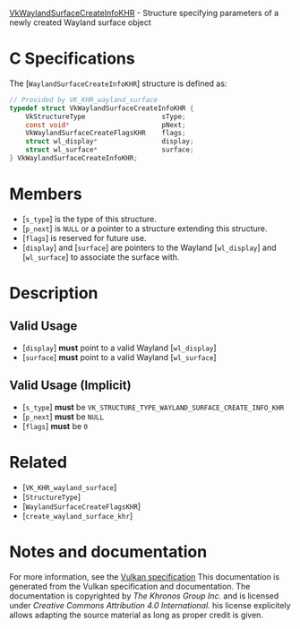 [VkWaylandSurfaceCreateInfoKHR](https://www.khronos.org/registry/vulkan/specs/1.3-extensions/man/html/VkWaylandSurfaceCreateInfoKHR.html) - Structure specifying parameters of a newly created Wayland surface object

# C Specifications
The [`WaylandSurfaceCreateInfoKHR`] structure is defined as:
```c
// Provided by VK_KHR_wayland_surface
typedef struct VkWaylandSurfaceCreateInfoKHR {
    VkStructureType                   sType;
    const void*                       pNext;
    VkWaylandSurfaceCreateFlagsKHR    flags;
    struct wl_display*                display;
    struct wl_surface*                surface;
} VkWaylandSurfaceCreateInfoKHR;
```

# Members
- [`s_type`] is the type of this structure.
- [`p_next`] is `NULL` or a pointer to a structure extending this structure.
- [`flags`] is reserved for future use.
- [`display`] and [`surface`] are pointers to the Wayland [`wl_display`] and [`wl_surface`] to associate the surface with.

# Description
## Valid Usage
-  [`display`] **must**  point to a valid Wayland [`wl_display`]
-  [`surface`] **must**  point to a valid Wayland [`wl_surface`]

## Valid Usage (Implicit)
-  [`s_type`] **must**  be `VK_STRUCTURE_TYPE_WAYLAND_SURFACE_CREATE_INFO_KHR`
-  [`p_next`] **must**  be `NULL`
-  [`flags`] **must**  be `0`

# Related
- [`VK_KHR_wayland_surface`]
- [`StructureType`]
- [`WaylandSurfaceCreateFlagsKHR`]
- [`create_wayland_surface_khr`]

# Notes and documentation
For more information, see the [Vulkan specification](https://www.khronos.org/registry/vulkan/specs/1.3-extensions/html/vkspec.html)
This documentation is generated from the Vulkan specification and documentation.
The documentation is copyrighted by *The Khronos Group Inc.* and is licensed under *Creative Commons Attribution 4.0 International*.
his license explicitely allows adapting the source material as long as proper credit is given.
        